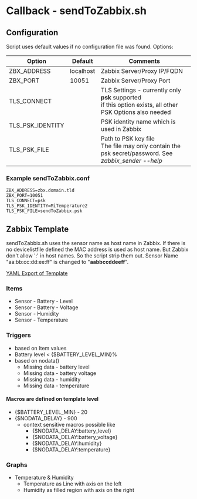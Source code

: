 # Callback - sendToZabbix.sh 

## Configuration
Script uses default values if no configuration file was found.
Options:

| Option | Default | Comments  |
|---|---|---|
| ZBX_ADDRESS | localhost | Zabbix Server/Proxy IP/FQDN |
| ZBX_PORT | 10051 | Zabbix Server/Proxy Port |
| TLS_CONNECT |  | TLS Settings - currently only **psk** supported<br />if this option exists, all other PSK Options also needed |
| TLS_PSK_IDENTITY |  | PSK identity name which is used in Zabbix |
| TLS_PSK_FILE |  | Path to PSK key file<br />The file may only contain the psk secret/password. See *zabbix_sender --help*  |

### Example sendToZabbix.conf

	ZBX_ADDRESS=zbx.domain.tld
	ZBX_PORT=10051
	TLS_CONNECT=psk
	TLS_PSK_IDENTITY=MiTemperature2
	TLS_PSK_FILE=sendToZabbix.psk

## Zabbix Template
sendToZabbix.sh uses the sensor name as host name in Zabbix. If there is no devicelistfile defined the MAC address is used as host name. But Zabbix don't allow ':' in host names. So the script strip them out.
Sensor Name "aa:bb:cc:dd:ee:ff" is changed to "**aabbccddeeff**". 

[YAML Export of Template](sendToZabbix.template.yaml)

### Items

* Sensor - Battery - Level
* Sensor - Battery - Voltage
* Sensor - Humidity
* Sensor - Temperature

### Triggers

* based on Item values
 * Battery level < {$BATTERY_LEVEL_MIN}%
* based on nodata()
  * Missing data - battery level
  * Missing data - battery voltage
  * Missing data - humidity
  * Missing data - temperature

#### Macros are defined on template level
* {$BATTERY_LEVEL_MIN} - 20
* {$NODATA_DELAY} - 900
  * context sensitive macros possible like 
    * {$NODATA_DELAY:battery_level}
    * {$NODATA_DELAY:battery_voltage}
    * {$NODATA_DELAY:humidity}
    * {$NODATA_DELAY:temperature}

### Graphs

* Temperature & Humidity
  * Temperature as Line with axis on the left
  * Humidity as filled region with axis on the right
